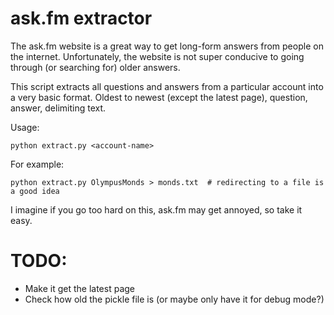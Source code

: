 # ask.fm extractor

The ask.fm website is a great way to get long-form answers from people on the internet.
Unfortunately, the website is not super conducive to going through (or searching for) older answers.

This script extracts all questions and answers from a particular account into a very basic format. Oldest to newest (except the latest page), question, answer, delimiting text.

Usage:
```
python extract.py <account-name> 
```

For example:
```
python extract.py OlympusMonds > monds.txt  # redirecting to a file is a good idea
```

I imagine if you go too hard on this, ask.fm may get annoyed, so take it easy.

# TODO:
- Make it get the latest page
- Check how old the pickle file is (or maybe only have it for debug mode?)
